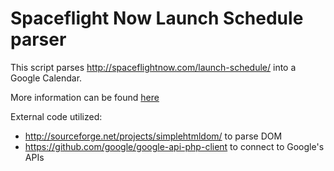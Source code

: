 # Spaceflight Now Launch Schedule parser

This script parses http://spaceflightnow.com/launch-schedule/ into a Google Calendar.

More information can be found [here](http://www.jondolan.me/spaceflightnow-calendar/)


External code utilized:
- http://sourceforge.net/projects/simplehtmldom/ to parse DOM
- https://github.com/google/google-api-php-client to connect to Google's APIs
